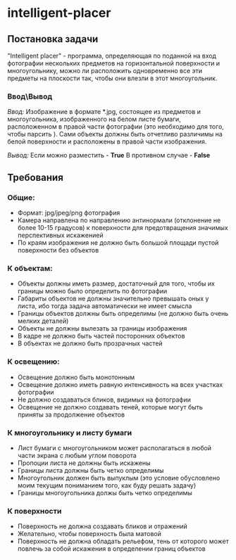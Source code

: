# intelligent-placer
## Постановка задачи
"Intelligent placer" - программа, определяющая по поданной на вход фотографии нескольких предметов на горизонтальной поверхности и многоугольнику, можно ли расположить одновременно все эти предметы на плоскости так, чтобы они влезли в этот многоугольник.

### Ввод\Вывод
*Ввод:* 
Изображение в формате *.jpg, состоящее из предметов и многоугольника, изображенного на белом листе бумаги, расположенном в правой части фотографии (это необходимо для того, чтобы парсить ). Сами объекты должны быть отчетливо различимы на белой поверхности и расположены в правой части изображения.

*Вывод:* 
Если можно разместить - **True**
В противном случае - **False**

## Требования
### Общие:
- Формат: jpg/jpeg/png фотография
- Камера направлена по направлению антинормали (отклонение не более 10-15 градусов) к поверхности для предотвращения значимых перспективных искаженией
- По краям изображения не должно быть большой площади пустой поверхности без объектов
### К объектам:
- Объекты должны иметь размер, достаточный для того, чтобы их границы можно было определить по фотографии
- Габариты объектов не должны значительно превышать оных у листа, ибо тогда задача автоматически не имеет смысла 
- Границы объектов должны быть определимы (не должно быть очень мелких деталей)
- Объекты не должны вылезать за границы изображения
- В кадре не должно быть частей посторонних объектов
- В объектах не должно быть прозрачных частей
### К освещению:
- Освещение должно быть монотонным
- Освещение должно иметь равную интенсивность на всех участках фотографии
- Не должно создаваться бликов, видимых на фотографии
- Освещение не должно создавать теней, которые могут быть приняты за продолжение объектов
### К многоугольнику и листу бумаги
- Лист бумаги с многоугольником может располагаться в любой части экрана с любым углом поворота
- Пропоции листа не должны быть искажены
- Границы листа должны быть четко определимы
- Многоугольник должен быть выпуклым (это условие обусловлено моим текущим пониманием того, как буду решать задачу)
- Границы многоугольника должы быть четко определимы
### К поверхности
- Поверхность не должна создавать бликов и отражений
- Желательно, чтобы поверхность была матовой
- Поверхность не должна обладать рельефом, тень от которого может повлечь за собой искажения в определении границ объектов
